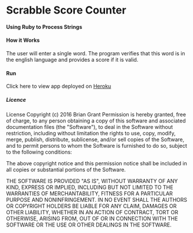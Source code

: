 # Scrabble Score Counter
#### Using Ruby to Process Strings
#### How it Works

The user will enter a single word. The program verifies that this word is in the english language and provides a score if it is valid.
#### Run

Click here to view app deployed on <a href="https://word-count-supreme.herokuapp.com/">Heroku</a>

##### Licence

License Copyright (c) 2016 Brian Grant
Permission is hereby granted, free of charge, to any person obtaining a copy of this software and associated documentation files (the "Software"), to deal in the Software without restriction, including without limitation the rights to use, copy, modify, merge, publish, distribute, sublicense, and/or sell copies of the Software, and to permit persons to whom the Software is furnished to do so, subject to the following conditions:

The above copyright notice and this permission notice shall be included in all copies or substantial portions of the Software.

THE SOFTWARE IS PROVIDED "AS IS", WITHOUT WARRANTY OF ANY KIND, EXPRESS OR IMPLIED, INCLUDING BUT NOT LIMITED TO THE WARRANTIES OF MERCHANTABILITY, FITNESS FOR A PARTICULAR PURPOSE AND NONINFRINGEMENT. IN NO EVENT SHALL THE AUTHORS OR COPYRIGHT HOLDERS BE LIABLE FOR ANY CLAIM, DAMAGES OR OTHER LIABILITY, WHETHER IN AN ACTION OF CONTRACT, TORT OR OTHERWISE, ARISING FROM, OUT OF OR IN CONNECTION WITH THE SOFTWARE OR THE USE OR OTHER DEALINGS IN THE SOFTWARE.

